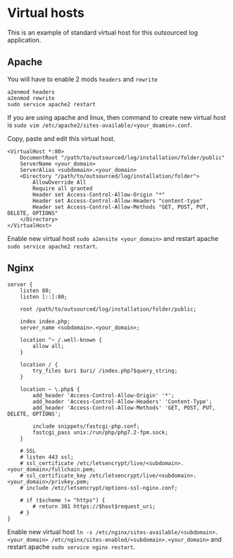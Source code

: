 # Virtual hosts

This is an example of standard virtual host for this outsourced log application.

## Apache

You will have to enable 2 mods `headers` and `rewrite`

```
a2enmod headers
a2enmod rewrite
sudo service apache2 restart
```

If you are using apache and linux, then command to create new virtual host is `sudo vim /etc/apache2/sites-available/<your_doamin>.conf`.

Copy, paste and edit this virtual host.

```
<VirtualHost *:80>
    DocumentRoot "/path/to/outsourced/log/installation/folder/public"
    ServerName <your_domain>
    ServerAlias <subdomain>.<your_domain>
    <Directory "/path/to/outsourced/log/installation/folder">
        AllowOverride All
        Require all granted
        Header set Access-Control-Allow-Origin "*"
	    Header set Access-Control-Allow-Headers "content-type"
        Header set Access-Control-Allow-Methods "GET, POST, PUT, DELETE, OPTIONS"
    </Directory>
</VirtualHost>
```

Enable new virtual host `sudo a2ensite <your_domain>` and restart apache `sudo service apache2 restart`.

## Nginx

```
server {
    listen 80;
    listen [::]:80;

    root /path/to/outsourced/log/installation/folder/public;

    index index.php;
    server_name <subdomain>.<your_domain>;

    location ^~ /.well-known {
        allow all;
    }

    location / {
        try_files $uri $uri/ /index.php?$query_string;
    }

    location ~ \.php$ {
        add_header 'Access-Control-Allow-Origin' '*';
        add_header 'Access-Control-Allow-Headers' 'Content-Type';
        add_header 'Access-Control-Allow-Methods' 'GET, POST, PUT, DELETE, OPTIONS';

        include snippets/fastcgi-php.conf;
        fastcgi_pass unix:/run/php/php7.2-fpm.sock;
    }

    # SSL
    # listen 443 ssl;
    # ssl_certificate /etc/letsencrypt/live/<subdomain>.<your_domain>/fullchain.pem;
    # ssl_certificate_key /etc/letsencrypt/live/<subdomain>.<your_domain>/privkey.pem;
    # include /etc/letsencrypt/options-ssl-nginx.conf;

    # if ($scheme != "https") {
        # return 301 https://$host$request_uri;
    # }
}
```

Enable new virtual host `ln -s /etc/nginx/sites-available/<subdomain>.<your_domain> /etc/nginx/sites-enabled/<subdomain>.<your_domain>` and restart apache `sudo service nginx restart`.